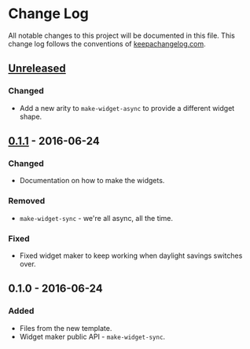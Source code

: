 # Change Log
All notable changes to this project will be documented in this file. This change log follows the conventions of [keepachangelog.com](http://keepachangelog.com/).

## [Unreleased]
### Changed
- Add a new arity to `make-widget-async` to provide a different widget shape.

## [0.1.1] - 2016-06-24
### Changed
- Documentation on how to make the widgets.

### Removed
- `make-widget-sync` - we're all async, all the time.

### Fixed
- Fixed widget maker to keep working when daylight savings switches over.

## 0.1.0 - 2016-06-24
### Added
- Files from the new template.
- Widget maker public API - `make-widget-sync`.

[Unreleased]: https://github.com/your-name/research_clojure/compare/0.1.1...HEAD
[0.1.1]: https://github.com/your-name/research_clojure/compare/0.1.0...0.1.1
